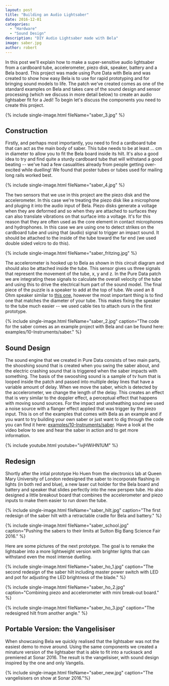 ```yaml
---
layout: post
title: "Building an Audio Lightsaber"
date: 2016-12-01
categories:
  - "Hardware"
  - "Sound Design"
description: "DIY Audio Lightsaber made with Bela"
image: saber.jpg
author: robert
---
```


In this post we'll explain how to make a super-sensitive audio lightsaber from a cardboard tube, accelerometer, piezo disk, speaker, battery and a Bela board. This project was made using Pure Data with Bela and was created to show how easy Bela is to use for rapid prototyping and for bringing sound models to life. The patch we've created comes as one of the standard examples on Bela and takes care of the sound design and sensor processing (which we discuss in more detail below) to create an audio lightsaber fit for a Jedi! To begin let's discuss the components you need to create this project.

{% include single-image.html fileName="saber_3.jpg" %}

## Construction

Firstly, and perhaps most importantly, you need to find a cardboard tube that can act as the main body of saber. This tube needs to be at least ... cm in diameter to allow you to fit the Bela board inside its hilt. It's also a good idea to try and find quite a sturdy cardboard tube that will withstand a good beating -- we've had a few casualities already from people getting over-excited while duelling! We found that poster tubes or tubes used for mailing long rails worked best.

{% include single-image.html fileName="saber_4.jpg" %}

The two sensors that we use in this project are the piezo disk and the accelerometer. In this case we're treating the piezo disk like a microphone and pluging it into the audio input of Bela. Piezo disks generate a voltage when they are deformed and so when they are attached to surfaces they can also translate vibrations on that surface into a voltage. It's for this reason that they are often used as the core element in contact microphones and hydrophones. In this case we are using one to detect strikes on the cardboard tube and using that (audio) signal to trigger an impact sound. It should be attached to the inside of the tube toward the far end (we used double sided velcro to do this).

{% include single-image.html fileName="saber_fritzing.jpg" %}

The accelerometer is hooked up to Bela as shown in this circuit diagram and should also be attached inside the tube. This sensor gives us three signals that represent the movement of the tube, x, y and z. In the Pure Data patch we are integrating these signals to calculate the overall velocity of the tube and using this to drive the electrical hum part of the sound model. The final piece of the puzzle is a speaker to add at the top of tube. We used an 8 Ohm speaker similar to [this one](https://www.rapidonline.com/visaton-bg-13-17-20-p-round-full-range-speakers-8-ohm-554247), however the most important thing is to find one that matches the diameter of your tube. This makes fixing the speaker to the tube much easier -- we used cable ties to attach ours in the first prototype. 

{% include single-image.html fileName="saber_2.jpg" caption="The code for the saber comes as an example project with Bela and can be found here: examples/10-Instruments/saber." %}

## Sound Design

The sound engine that we created in Pure Data consists of two main parts, the shooshing sound that is created when you swing the saber about, and the electric crashing sound that is triggered when the saber impacts with something. The basis of the swooshing sound is a sample of tv hum that is looped inside the patch and passed into multiple delay lines that have a variable amount of delay. When we move the saber, which is detected by the accelerometer, we change the length of the delay. This creates an effect that is very similar to the doppler effect, a perceptual effect that happens with moving sound sources. For the impact and unsheathing sound we used a noise source with a flanger effect applied that was trigger by the piezo input. This is on of the examples that comes with Bela as an example and if you want to try building your own saber or just want to dig through the code you can find it here: [examples/10-Instruments/saber](https://github.com/BelaPlatform/Bela/tree/master/examples/10-Instruments). Have a look at the video below to see and hear the saber in action and to get more information.

{% include youtube.html youtube="ivjHWiHN1UM" %}

## Redesign

Shortly after the intial prototype Ho Huen from the electronics lab at Queen Mary University of London redesigned the saber to incorporate flashing in lights (in both red and blue), a new laser cut holder for the Bela board and battery and speaker that slides perfectly into the new perspex tube. Ho also designed a little breakout board that combines the accelerometer and piezo inputs to make them easier to run down the tube.

{% include single-image.html fileName="saber_hilt.jpg" caption="The first redesign of the saber hilt with a retractable cradle for Bela and battery." %}

{% include single-image.html fileName="saber_school.jpg" caption="Pushing the sabers to their limits at Sutton Big Bang Science Fair 2016." %}

Here are some pictures of the next prototype. The goal is to remake the lightsaber into a more lightweight version with brighter lights that can withstand even the most intense duelling.

{% include single-image.html fileName="saber_ho_1.jpg" caption="The second redesign of the saber hilt including master power switch with LED and pot for adjusting the LED brightness of the blade." %}

{% include single-image.html fileName="saber_ho_2.jpg" caption="Combining piezo and accelerometer with mini break-out board." %}

{% include single-image.html fileName="saber_ho_3.jpg" caption="The redesigned hilt from another angle." %}

## Portable Version: the Vangelisiser

When showcasing Bela we quickly realised that the lightsaber was not the easiest demo to move around. Using the same components we created a minature version of the lightsaber that is able to fit into a rucksack and premiered at Sonar 2016. The result is the vangelisiser, with sound design inspired by the one and only Vangelis.

{% include single-image.html fileName="saber_new.jpg" caption="The vangelisisers on show at Sonar 2016."%}
